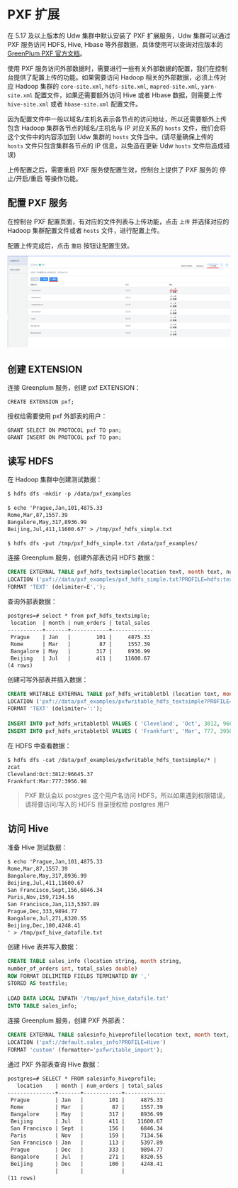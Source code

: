 # PXF 扩展

在 5.17 及以上版本的 Udw 集群中默认安装了 PXF 扩展服务，Udw 集群可以通过 PXF 服务访问 HDFS, Hive, Hbase 等外部数据，具体使用可以查询对应版本的 [GreenPlum PXF 官方文档](https://gpdb.docs.pivotal.io/5170/pxf/overview_pxf.html)。

使用 PXF 服务访问外部数据时，需要进行一些有关外部数据的配置，我们在控制台提供了配置上传的功能。如果需要访问 Hadoop 相关的外部数据，必须上传对应 Hadoop 集群的 `core-site.xml`, `hdfs-site.xml`, `mapred-site.xml`, `yarn-site.xml` 配置文件，如果还需要额外访问 Hive 或者 Hbase 数据，则需要上传 `hive-site.xml` 或者 `hbase-site.xml` 配置文件。

因为配置文件中一般以域名/主机名表示各节点的访问地址，所以还需要额外上传包含 Hadoop 集群各节点的域名/主机名与 IP 对应关系的 `hosts` 文件，我们会将这个文件中的内容添加到 Udw 集群的 `hosts` 文件当中。(请尽量确保上传的 `hosts` 文件只包含集群各节点的 IP 信息，以免造在更新 Udw `hosts` 文件后造成错误)

上传配置之后，需要重启 PXF 服务使配置生效，控制台上提供了 PXF 服务的 停止/开启/重启 等操作功能。

## 配置 PXF 服务

在控制台 PXF 配置页面，有对应的文件列表与上传功能，点击 `上传` 并选择对应的 Hadoop 集群配置文件或者 `hosts` 文件，进行配置上传。

配置上传完成后，点击 `重启` 按钮让配置生效。

![image](/images/pxf/config-list.png)

## 创建 EXTENSION

连接 Greenplum 服务，创建 pxf EXTENSION：

    CREATE EXTENSION pxf;

授权给需要使用 pxf 外部表的用户：

    GRANT SELECT ON PROTOCOL pxf TO pan;
    GRANT INSERT ON PROTOCOL pxf TO pan;

## 读写 HDFS

在 Hadoop 集群中创建测试数据：

    $ hdfs dfs -mkdir -p /data/pxf_examples

    $ echo 'Prague,Jan,101,4875.33
    Rome,Mar,87,1557.39
    Bangalore,May,317,8936.99
    Beijing,Jul,411,11600.67' > /tmp/pxf_hdfs_simple.txt

    $ hdfs dfs -put /tmp/pxf_hdfs_simple.txt /data/pxf_examples/

连接 Greenplum 服务，创建外部表访问 HDFS 数据：

``` sql
CREATE EXTERNAL TABLE pxf_hdfs_textsimple(location text, month text, num_orders int, total_sales float8)
LOCATION ('pxf://data/pxf_examples/pxf_hdfs_simple.txt?PROFILE=hdfs:text')
FORMAT 'TEXT' (delimiter=E',');
```

查询外部表数据：

    postgres=# select * from pxf_hdfs_textsimple;
     location  | month | num_orders | total_sales
    -----------+-------+------------+-------------
     Prague    | Jan   |        101 |     4875.33
     Rome      | Mar   |         87 |     1557.39
     Bangalore | May   |        317 |     8936.99
     Beijing   | Jul   |        411 |    11600.67
    (4 rows)

创建可写外部表并插入数据：

``` sql
CREATE WRITABLE EXTERNAL TABLE pxf_hdfs_writabletbl (location text, month text, num_orders int, total_sales float8)
LOCATION ('pxf://data/pxf_examples/pxfwritable_hdfs_textsimple?PROFILE=hdfs:text&COMPRESSION_CODEC=org.apache.hadoop.io.compress.GzipCodec')
FORMAT 'TEXT' (delimiter=':');

INSERT INTO pxf_hdfs_writabletbl VALUES ( 'Cleveland', 'Oct', 3812, 96645.37 );
INSERT INTO pxf_hdfs_writabletbl VALUES ( 'Frankfurt', 'Mar', 777, 3956.98 );
```

在 HDFS 中查看数据：

    $ hdfs dfs -cat /data/pxf_examples/pxfwritable_hdfs_textsimple/* | zcat
    Cleveland:Oct:3812:96645.37
    Frankfurt:Mar:777:3956.98

> PXF 默认会以 postgres 这个用户名访问 HDFS，所以如果遇到权限错误，请将要访问/写入的 HDFS 目录授权给 postgres 用户

## 访问 Hive

准备 Hive 测试数据：

    $ echo 'Prague,Jan,101,4875.33
    Rome,Mar,87,1557.39
    Bangalore,May,317,8936.99
    Beijing,Jul,411,11600.67
    San Francisco,Sept,156,6846.34
    Paris,Nov,159,7134.56
    San Francisco,Jan,113,5397.89
    Prague,Dec,333,9894.77
    Bangalore,Jul,271,8320.55
    Beijing,Dec,100,4248.41
    ' > /tmp/pxf_hive_datafile.txt

创建 Hive 表并写入数据：

``` sql
CREATE TABLE sales_info (location string, month string,
number_of_orders int, total_sales double)
ROW FORMAT DELIMITED FIELDS TERMINATED BY ','
STORED AS textfile;

LOAD DATA LOCAL INPATH '/tmp/pxf_hive_datafile.txt'
INTO TABLE sales_info;
```

连接 Greenplum 服务，创建 PXF 外部表：

``` sql
CREATE EXTERNAL TABLE salesinfo_hiveprofile(location text, month text, num_orders int, total_sales float8)
LOCATION ('pxf://default.sales_info?PROFILE=Hive')
FORMAT 'custom' (formatter='pxfwritable_import');
```

通过 PXF 外部表查询 Hive 数据：

    postgres=# SELECT * FROM salesinfo_hiveprofile;
       location    | month | num_orders | total_sales
    ---------------+-------+------------+-------------
     Prague        | Jan   |        101 |     4875.33
     Rome          | Mar   |         87 |     1557.39
     Bangalore     | May   |        317 |     8936.99
     Beijing       | Jul   |        411 |    11600.67
     San Francisco | Sept  |        156 |     6846.34
     Paris         | Nov   |        159 |     7134.56
     San Francisco | Jan   |        113 |     5397.89
     Prague        | Dec   |        333 |     9894.77
     Bangalore     | Jul   |        271 |     8320.55
     Beijing       | Dec   |        100 |     4248.41
                   |       |            |
    (11 rows)

